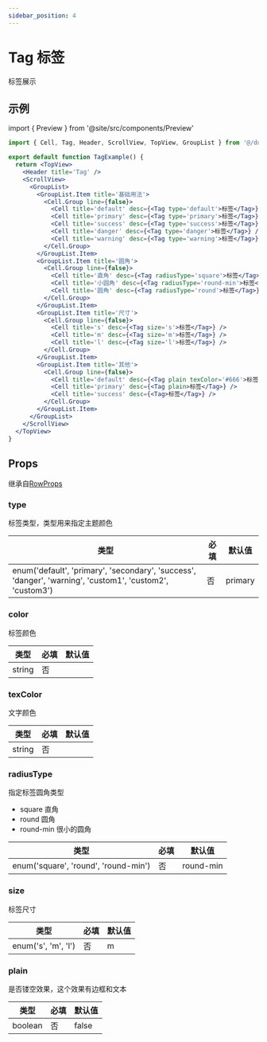 ```yaml
---
sidebar_position: 4
---
```


# Tag 标签

标签展示

## 示例

import { Preview } from '@site/src/components/Preview'

<Preview name='Tag' />

```jsx
import { Cell, Tag, Header, ScrollView, TopView, GroupList } from '@/duxuiExample'

export default function TagExample() {
  return <TopView>
    <Header title='Tag' />
    <ScrollView>
      <GroupList>
        <GroupList.Item title='基础用法'>
          <Cell.Group line={false}>
            <Cell title='default' desc={<Tag type='default'>标签</Tag>} />
            <Cell title='primary' desc={<Tag type='primary'>标签</Tag>} />
            <Cell title='success' desc={<Tag type='success'>标签</Tag>} />
            <Cell title='danger' desc={<Tag type='danger'>标签</Tag>} />
            <Cell title='warning' desc={<Tag type='warning'>标签</Tag>} />
          </Cell.Group>
        </GroupList.Item>
        <GroupList.Item title='圆角'>
          <Cell.Group line={false}>
            <Cell title='直角' desc={<Tag radiusType='square'>标签</Tag>} />
            <Cell title='小圆角' desc={<Tag radiusType='round-min'>标签</Tag>} />
            <Cell title='圆角' desc={<Tag radiusType='round'>标签</Tag>} />
          </Cell.Group>
        </GroupList.Item>
        <GroupList.Item title='尺寸'>
          <Cell.Group line={false}>
            <Cell title='s' desc={<Tag size='s'>标签</Tag>} />
            <Cell title='m' desc={<Tag size='m'>标签</Tag>} />
            <Cell title='l' desc={<Tag size='l'>标签</Tag>} />
          </Cell.Group>
        </GroupList.Item>
        <GroupList.Item title='其他'>
          <Cell.Group line={false}>
            <Cell title='default' desc={<Tag plain texColor='#666'>标签</Tag>} />
            <Cell title='primary' desc={<Tag plain>标签</Tag>} />
            <Cell title='success' desc={<Tag>标签</Tag>} />
          </Cell.Group>
        </GroupList.Item>
      </GroupList>
    </ScrollView>
  </TopView>
}
```

## Props

继承自[RowProps](../layout/Row#props)

### type

标签类型，类型用来指定主题颜色

| 类型 | 必填 | 默认值 |
| ---- | -------- | ------- |
| enum('default', 'primary', 'secondary', 'success', 'danger', 'warning', 'custom1', 'custom2', 'custom3') | 否 | primary |

### color

标签颜色

| 类型 | 必填 | 默认值 |
| ---- | -------- | ------- |
| string | 否 |  |

### texColor

文字颜色

| 类型 | 必填 | 默认值 |
| ---- | -------- | ------- |
| string | 否 |  |

### radiusType

指定标签圆角类型

- square 直角
- round 圆角
- round-min 很小的圆角

| 类型 | 必填 | 默认值 |
| ---- | -------- | ------- |
| enum('square', 'round', 'round-min') | 否 | round-min |

### size

标签尺寸

| 类型 | 必填 | 默认值 |
| ---- | -------- | ------- |
| enum('s', 'm', 'l') | 否 | m |

### plain

是否镂空效果，这个效果有边框和文本

| 类型 | 必填 | 默认值 |
| ---- | -------- | ------- |
| boolean | 否 | false |